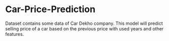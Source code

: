 # Car-Price-Prediction

Dataset contains some data of Car Dekho company.
This model will predict selling price of a car based on the previous price with used years and other features.
